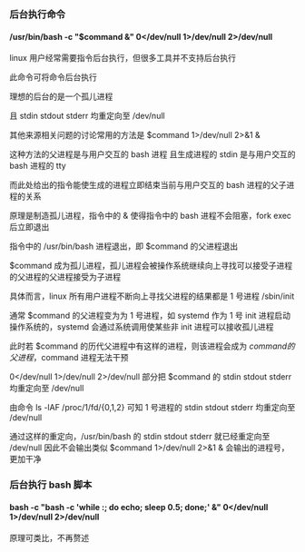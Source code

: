 ### 后台执行命令

#### /usr/bin/bash -c "$command &" 0</dev/null 1>/dev/null 2>/dev/null

linux 用户经常需要指令后台执行，但很多工具并不支持后台执行

此命令可将命令后台执行

理想的后台的是一个孤儿进程

且 stdin stdout stderr 均重定向至 /dev/null

其他来源相关问题的讨论常用的方法是 $command 1>/dev/null 2>&1 &

这种方法的父进程是与用户交互的 bash 进程 且生成进程的 stdin 是与用户交互的 bash 进程的 tty

而此处给出的指令能使生成的进程立即结束当前与用户交互的 bash 进程的父子进程的关系

原理是制造孤儿进程，指令中的 & 使得指令中的 bash 进程不会阻塞，fork exec 后立即退出

指令中的 /usr/bin/bash 进程退出，即 $command 的父进程退出

$command 成为孤儿进程，孤儿进程会被操作系统继续向上寻找可以接受子进程的父进程的父进程接受为子进程

具体而言，linux 所有用户进程不断向上寻找父进程的结果都是 1 号进程 /sbin/init 

通常 $command 的父进程变为为 1 号进程，如 systemd 作为 1 号 init 进程启动操作系统的，systemd 会通过系统调用使某些非 init 进程可以接收孤儿进程

此时若 $command 的历代父进程中有这样的进程，则该进程会成为 $command 的父进程，$command 进程无法干预

0</dev/null 1>/dev/null 2>/dev/null 部分把 $command 的 stdin stdout stderr 均重定向至 /dev/null

由命令 ls -lAF /proc/1/fd/{0,1,2} 可知 1 号进程的 stdin stdout stderr 均重定向至 /dev/null

通过这样的重定向，/usr/bin/bash 的 stdin stdout stderr 就已经重定向至 /dev/null 因此不会输出类似 $command 1>/dev/null 2>&1 & 会输出的进程号，更加干净

### 后台执行 bash 脚本

#### bash -c "bash -c 'while :; do echo; sleep 0.5; done;' &" 0</dev/null 1>/dev/null 2>/dev/null

原理可类比，不再赘述
